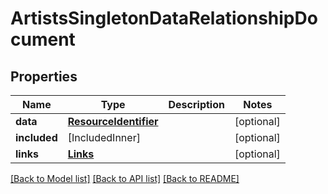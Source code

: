 # ArtistsSingletonDataRelationshipDocument

## Properties
Name | Type | Description | Notes
------------ | ------------- | ------------- | -------------
**data** | [**ResourceIdentifier**](ResourceIdentifier.md) |  | [optional] 
**included** | [IncludedInner] |  | [optional] 
**links** | [**Links**](Links.md) |  | [optional] 

[[Back to Model list]](../README.md#documentation-for-models) [[Back to API list]](../README.md#documentation-for-api-endpoints) [[Back to README]](../README.md)


